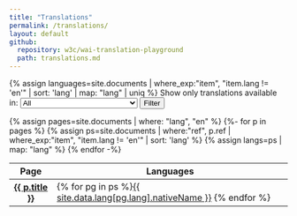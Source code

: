 ```yaml
---
title: "Translations"
permalink: /translations/
layout: default
github:
  repository: w3c/wai-translation-playground
  path: translations.md
---
```


{% assign languages=site.documents | where_exp:"item", "item.lang != 'en'" | sort: 'lang' | map: "lang" | uniq %}
<label for="langselect">Show only translations available in:</label>
<select id="langselect">
  {%- for l in languages %}{% if forloop.first %}<option value="">All</option>{% else %}<option value="{{ l }}">{{ site.data.lang[l].nativeName }}</option>{% endif %}{% endfor -%}
</select>
<button id="langselectbutton">Filter</button>

<table id="langtable" class="dense">
  {% assign pages=site.documents | where: "lang", "en" %}
  <thead>
    <tr>
      <th>Page</th><th>Languages</th>
    </tr>
  </thead>
  <tbody>
    {%- for p in pages %}
    {% assign ps=site.documents | where:"ref", p.ref | where_exp:"item", "item.lang != 'en'" | sort: 'lang' %}
    {% assign langs=ps | map: "lang" %}
    <tr data-languages="{%- for l in langs %}{{ l }} {% endfor -%}">
      <th><a href="{{ p.url | relative_url }}">{{ p.title }}</a></th>
      <td>
        {% for pg in ps %}<a style="" href="{{ pg.url | relative_url }}" lang="{{ pg.lang }}">{{ site.data.lang[pg.lang].nativeName }}</a> {% endfor %}
      </td>
    </tr>
    {% endfor -%}
  </tbody>
</table>

<script>
  function filterTable() {
    var lang = document.querySelector('#langselect').value;
    var tablerows = document.querySelectorAll('#langtable tbody tr');
    if (lang != "") {
      for (var i = 0; i < tablerows.length; i++) {
        tablerows[i].setAttribute('hidden', 'true');
      }
      var tablerows = document.querySelectorAll('#langtable tbody tr[data-languages*="'+ lang + '"]');
      for (var i = 0; i < tablerows.length; i++) {
        tablerows[i].removeAttribute('hidden');
      }
    } else {
      for (var i = 0; i < tablerows.length; i++) {
        tablerows[i].removeAttribute('hidden');
      }
    }
  }
  document.querySelector('#langselect').addEventListener('change', function(event) {
    filterTable();
  });
  document.querySelector('#langselectbutton').addEventListener('click', function(event) {
    filterTable();
  });
</script>